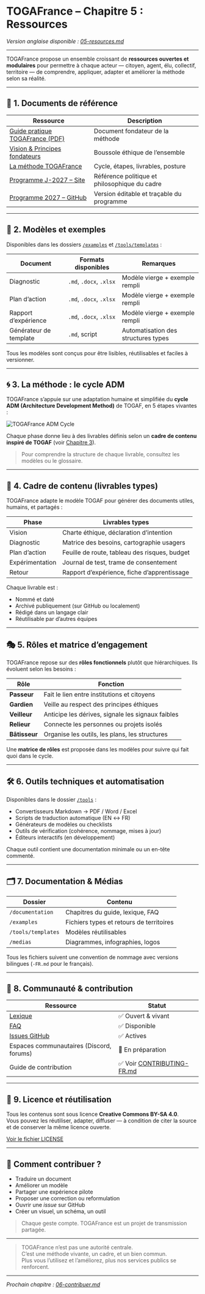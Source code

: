 # TOGAFrance – Chapitre 5 : Ressources

*Version anglaise disponible : [05-resources.md](./05-resources.md)*

---

TOGAFrance propose un ensemble croissant de **ressources ouvertes et modulaires** pour permettre à chaque acteur — citoyen, agent, élu, collectif, territoire — de comprendre, appliquer, adapter et améliorer la méthode selon sa réalité.

---

## 📘 1. Documents de référence

| Ressource                         | Description                                                        |
|----------------------------------|--------------------------------------------------------------------|
| [Guide pratique TOGAFrance (PDF)](../documentation/TOGAFrance_Livret_Pratique.pdf) | Document fondateur de la méthode |
| [Vision & Principes fondateurs](./02-vision.md)                 | Boussole éthique de l’ensemble |
| [La méthode TOGAFrance](./03-methode.md)                        | Cycle, étapes, livrables, posture |
| [Programme J-2027 – Site](https://www.jagrat.fr/programme-2027/) | Référence politique et philosophique du cadre |
| [Programme 2027 – GitHub](https://github.com/Jagrat2027/Programme2027) | Version éditable et traçable du programme |

---

## 🧰 2. Modèles et exemples

Disponibles dans les dossiers [`/examples`](../examples) et [`/tools/templates`](../tools/templates) :

| Document                      | Formats disponibles         | Remarques                               |
|------------------------------|-----------------------------|------------------------------------------|
| Diagnostic                   | `.md`, `.docx`, `.xlsx`     | Modèle vierge + exemple rempli           |
| Plan d’action                | `.md`, `.docx`, `.xlsx`     | Modèle vierge + exemple rempli           |
| Rapport d’expérience         | `.md`, `.docx`, `.xlsx`     | Modèle vierge + exemple rempli           |
| Générateur de template       | `.md`, script               | Automatisation des structures types      |

Tous les modèles sont conçus pour être lisibles, réutilisables et faciles à versionner.

---

## 🌀 3. La méthode : le cycle ADM

TOGAFrance s’appuie sur une adaptation humaine et simplifiée du **cycle ADM (Architecture Development Method)** de TOGAF, en 5 étapes vivantes :

![TOGAFrance ADM Cycle](../media/ADM_TOGAFrance.png)


Chaque phase donne lieu à des livrables définis selon un **cadre de contenu inspiré de TOGAF** (voir [Chapitre 3](./03-methode.md)).

> Pour comprendre la structure de chaque livrable, consultez les modèles ou le glossaire.

---

## 📁 4. Cadre de contenu (livrables types)

TOGAFrance adapte le modèle TOGAF pour générer des documents utiles, humains, et partagés :

| Phase         | Livrables types                              |
|---------------|-----------------------------------------------|
| Vision        | Charte éthique, déclaration d’intention       |
| Diagnostic    | Matrice des besoins, cartographie usagers     |
| Plan d’action | Feuille de route, tableau des risques, budget |
| Expérimentation | Journal de test, trame de consentement     |
| Retour        | Rapport d’expérience, fiche d’apprentissage   |

Chaque livrable est :

- Nommé et daté  
- Archivé publiquement (sur GitHub ou localement)  
- Rédigé dans un langage clair  
- Réutilisable par d’autres équipes  

---

## 🎭 5. Rôles et matrice d’engagement

TOGAFrance repose sur des **rôles fonctionnels** plutôt que hiérarchiques. Ils évoluent selon les besoins :

| Rôle         | Fonction                                             |
|--------------|------------------------------------------------------|
| **Passeur**  | Fait le lien entre institutions et citoyens         |
| **Gardien**  | Veille au respect des principes éthiques            |
| **Veilleur** | Anticipe les dérives, signale les signaux faibles   |
| **Relieur**  | Connecte les personnes ou projets isolés            |
| **Bâtisseur**| Organise les outils, les plans, les structures      |

Une **matrice de rôles** est proposée dans les modèles pour suivre qui fait quoi dans le cycle.

---

## 🛠 6. Outils techniques et automatisation

Disponibles dans le dossier [`/tools`](../tools) :

- Convertisseurs Markdown → PDF / Word / Excel  
- Scripts de traduction automatique (EN ↔ FR)  
- Générateurs de modèles ou checklists  
- Outils de vérification (cohérence, nommage, mises à jour)  
- Éditeurs interactifs (en développement)

Chaque outil contient une documentation minimale ou un en-tête commenté.

---

## 🗂 7. Documentation & Médias

| Dossier              | Contenu                                        |
|----------------------|------------------------------------------------|
| `/documentation`     | Chapitres du guide, lexique, FAQ              |
| `/examples`          | Fichiers types et retours de territoires       |
| `/tools/templates`   | Modèles réutilisables                          |
| `/medias`            | Diagrammes, infographies, logos                |

Tous les fichiers suivent une convention de nommage avec versions bilingues (`-FR.md` pour le français).

---

## 🌱 8. Communauté & contribution

| Ressource                        | Statut            |
|----------------------------------|--------------------|
| [Lexique](./08-glossaire.md)     | ✅ Ouvert & vivant |
| [FAQ](./09-faq.md)               | ✅ Disponible       |
| [Issues GitHub](https://github.com/Jagrat2027/TOGAFrance/issues) | ✅ Actives |
| Espaces communautaires (Discord, forums) | 🚧 En préparation  |
| Guide de contribution            | ✅ Voir [CONTRIBUTING-FR.md](../CONTRIBUTING-FR.md) |

---

## 📜 9. Licence et réutilisation

Tous les contenus sont sous licence **Creative Commons BY-SA 4.0**.  
Vous pouvez les réutiliser, adapter, diffuser — à condition de citer la source et de conserver la même licence ouverte.

[Voir le fichier LICENSE](../LICENSE)

---

## 🤝 Comment contribuer ?

- Traduire un document  
- Améliorer un modèle  
- Partager une expérience pilote  
- Proposer une correction ou reformulation  
- Ouvrir une *issue* sur GitHub  
- Créer un visuel, un schéma, un outil

> Chaque geste compte. TOGAFrance est un projet de transmission partagée.

---

> TOGAFrance n’est pas une autorité centrale.  
> C’est une méthode vivante, un cadre, et un bien commun.  
> Plus vous l’utilisez et l’améliorez, plus nos services publics se renforcent.

---

_Prochain chapitre : [06-contribuer.md](./06-contribuer.md)_
